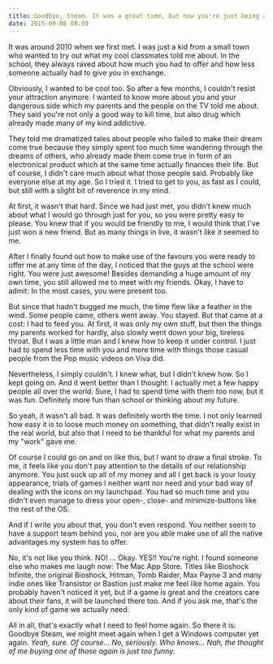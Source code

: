 ```yaml
---
title: Goodbye, Steam. It was a great time, but now you're just being a bitch.
date: 2015-09-08 08:09
---
```


It was around 2010 when we first met. I was just a kid from a small town who wanted to try out what my cool classmates told me about. In the school, they always raved about how much you had to offer and how less someone actually had to give you in exchange.

Obviously, I wanted to be cool too. So after a few months, I couldn't resist your attraction anymore. I wanted to know more about you and your dangerous side which my parents and the people on the TV told me about. They said you're not only a good way to kill time, but also drug which already made many of my kind addictive.

They told me dramatized tales about people who failed to make their dream come true because they simply spent too much time wandering through the dreams of others, who already made them come true in form of an electronical product which at the same time actually finances their life. But of course, I didn't care much about what those people said. Probably like everyone else at my age. So I tried it. I tried to get to you, as fast as I could, but still with a slight bit of reverence in my mind.

At first, it wasn't that hard. Since we had just met, you didn't knew much about what I would go through just for you, so you were pretty easy to please. You knew that if you would be friendly to me, I would think that I've just won a new friend. But as many things in live, it wasn't like it seemed to me.

After I finally found out how to make use of the favours you were ready to offer me at any time of the day, I noticed that the guys at the school were right. You were just awesome! Besides demanding a huge amount of my own time, you still allowed me to meet with my friends. Okay, I have to admit: In the most cases, you were present too.

But since that hadn't bugged me much, the time flew like a feather in the wind. Some people came, others went away. You stayed. But that came at a cost: I had to feed you. At first, it was only my own stuff, but then the things my parents worked for hardly, also slowly went down your big, tireless throat. But I was a little man and I knew how to keep it under control. I just had to spend less time with you and more time with things those casual people from the Pop music videos on Viva did.

Nevertheless, I simply couldn't. I knew what, but I didn't knew how. So I kept going on. And it went better than I thought: I actually met a few happy people all over the world. Sure, I had to spend time with them too now, but it was fun. Definitely more fun than school or thinking about my future.

So yeah, it wasn't all bad. It was definitely worth the time. I not only learned how easy it is to loose much money on something, that didn't really exist in the real world, but also that I need to be thankful for what my parents and my "work" gave me.

Of course I could go on and on like this, but I want to draw a final stroke. To me, it feels like you don't pay attention to the details of our relationship anymore. You just suck up all of my money and all I get back is your lousy appearance, trials of games I neither want nor need and your bad way of dealing with the icons on my launchpad. You had so much time and you didn't even manage to dress your open-, close- and minimize-buttons like the rest of the OS.

And if I write you about that, you don't even respond. You neither seem to have a support team behind you, nor are you able make use of all the native advantages my system has to offer.

No, it's not like you think. NO! ... Okay. YES!! You're right. I found someone else who makes me laugh now: The Mac App Store. Titles like Bioshock Infinite, the original Bioshock, Hitman, Tomb Raider, Max Payne 3 and many indie ones like Transistor or Bastion just make me feel like home again. You probably haven't noticed it yet, but if a game is great and the creators care about their fans, it will be launched there too. And if you ask me, that's the only kind of game we actually need.

All in all, that's exactly what I need to feel home again. So there it is: Goodbye Steam, we might meet again when I get a Windows computer yet again. *Yeah, sure. Of course... No, seriously. Who knows... Nah, the thought of me buying one of those again is just too funny.*
